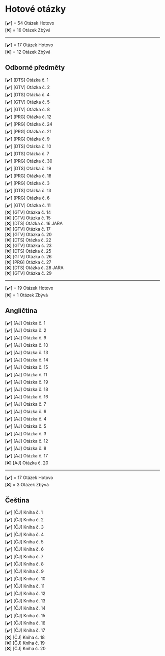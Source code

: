 # Hotové otázky

[✔️] = 54 Otázek Hotovo <br>
[❌] = 16 Otázek Zbývá
 ____________________________________________________________________________________________________________________________
[✔️] = 17 Otázek Hotovo <br>
[❌] = 12 Otázek Zbývá

## Odborné předměty 

 [✔️] [DTS] Otázka č. 1 <br>
 [✔️] [GTV] Otázka č. 2 <br>
 [✔️] [DTS] Otázka č. 4 <br>
 [✔️] [GTV] Otázka č. 5 <br>
 [✔️] [GTV] Otázka č. 8 <br>
 [✔️] [PRG] Otázka č. 12 <br>
 [✔️] [PRG] Otázka č. 24 <br>
 [✔️] [PRG] Otázka č. 21 <br>
 [✔️] [PRG] Otázka č. 9 <br>
 [✔️] [DTS] Otázka č. 10<br>
 [✔️] [DTS] Otázka č. 7 <br>
 [✔️] [PRG] Otázka č. 30 <br>
 [✔️] [DTS] Otázka č. 19 <br>
 [✔️] [PRG] Otázka č. 18 <br>
 [✔️] [PRG] Otázka č. 3 <br>
 [✔️] [DTS] Otázka č. 13 <br>
 [✔️] [PRG] Otázka č. 6 <br>
 [✔️] [GTV] Otázka č. 11<br>
 [❌] [GTV] Otázka č. 14<br>
 [❌] [GTV] Otázka č. 15 <br>
 [❌] [DTS] Otázka č. 16 JARA <br>
 [❌] [GTV] Otázka č. 17 <br>
 [❌] [GTV] Otázka č. 20 <br>
 [❌] [DTS] Otázka č. 22 <br>
 [❌] [GTV] Otázka č. 23 <br>
 [❌] [DTS] Otázka č. 25 <br>
 [❌] [GTV] Otázka č. 26 <br>
 [❌] [PRG] Otázka č. 27 <br>
 [❌] [DTS] Otázka č. 28 JARA <br>
 [❌] [GTV] Otázka č. 29 <br>
 
 ____________________________________________________________________________________________________________________________
 
[✔️] = 19 Otázek Hotovo <br>
[❌] = 1 Otázek Zbývá
 
  ## Angličtina
 
 [✔️] [AJ] Otázka č. 1 <br>
 [✔️] [AJ] Otázka č. 2 <br>
 [✔️] [AJ] Otázka č. 9 <br>
 [✔️] [AJ] Otázka č. 10 <br>
 [✔️] [AJ] Otázka č. 13 <br>
 [✔️] [AJ] Otázka č. 14 <br>
 [✔️] [AJ] Otázka č. 15 <br>
 [✔️] [AJ] Otázka č. 11 <br>
 [✔️] [AJ] Otázka č. 19 <br>
 [✔️] [AJ] Otázka č. 18 <br>
 [✔️] [AJ] Otázka č. 16 <br>
 [✔️] [AJ] Otázka č. 7 <br>
 [✔️] [AJ] Otázka č. 6 <br>
 [✔️] [AJ] Otázka č. 4 <br>
 [✔️] [AJ] Otázka č. 5 <br>
 [✔️] [AJ] Otázka č. 3 <br>
 [✔️] [AJ] Otázka č. 12 <br>
 [✔️] [AJ] Otázka č. 8 <br>
 [✔️] [AJ] Otázka č. 17 <br>
 [❌] [AJ] Otázka č. 20 <br>
 
 ____________________________________________________________________________________________________________________________
 
[✔️] = 17 Otázek Hotovo <br>
[❌] = 3 Otázek Zbývá
 
  ## Čeština
  
 [✔️] [ČJ] Kniha č. 1 <br>
 [✔️] [ČJ] Kniha č. 2 <br>
 [✔️] [ČJ] Kniha č. 3 <br>
 [✔️] [ČJ] Kniha č. 4 <br>
 [✔️] [ČJ] Kniha č. 5 <br>
 [✔️] [ČJ] Kniha č. 6 <br>
 [✔️] [ČJ] Kniha č. 7 <br>
 [✔️] [ČJ] Kniha č. 8 <br>
 [✔️] [ČJ] Kniha č. 9 <br>
 [✔️] [ČJ] Kniha č. 10 <br>
 [✔️] [ČJ] Kniha č. 11 <br>
 [✔️] [ČJ] Kniha č. 12 <br>
 [✔️] [ČJ] Kniha č. 13 <br>
 [✔️] [ČJ] Kniha č. 14 <br>
 [✔️] [ČJ] Kniha č. 15 <br>
 [✔️] [ČJ] Kniha č. 16 <br>
 [✔️] [ČJ] Kniha č. 17 <br>
 [❌] [ČJ] Kniha č. 18 <br>
 [❌] [ČJ] Kniha č. 19 <br>
 [❌] [ČJ] Kniha č. 20 <br>
